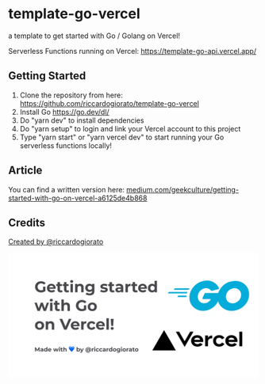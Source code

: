 # template-go-vercel
a template to get started with Go / Golang on Vercel!

Serverless Functions running on Vercel: https://template-go-api.vercel.app/

## Getting Started

1. Clone the repository from here: https://github.com/riccardogiorato/template-go-vercel
2. Install Go https://go.dev/dl/
3. Do "yarn dev" to install dependencies
4. Do "yarn setup" to login and link your Vercel account to this project
5. Type "yarn start" or "yarn vercel dev" to start running your Go serverless functions locally!

## Article 

You can find a written version here: [medium.com/geekculture/getting-started-with-go-on-vercel-a6125de4b868](https://medium.com/geekculture/getting-started-with-go-on-vercel-a6125de4b868?source=friends_link&sk=e6aa8ab4808d6f4f2c9fcadee006940e)

## Credits

[Created by @riccardogiorato](https://github.com/riccardogiorato/template-go-vercel)

[![](/public/cover.jpg)](https://template-go-api.vercel.app/)

